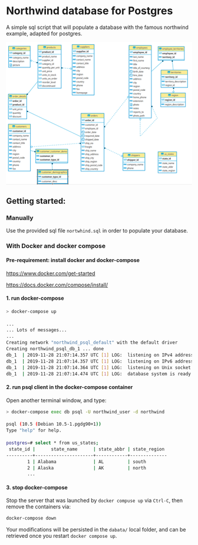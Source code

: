 # Northwind database for Postgres

A simple sql script that will populate a database with the famous northwind example,
adapted for postgres.

<img src=ER.png />

## Getting started:

### Manually

Use the provided sql file `nortwhind.sql` in order to populate your database.

### With Docker and docker compose

#### Pre-requirement: install docker and docker-compose

 https://www.docker.com/get-started

 https://docs.docker.com/compose/install/


#### 1. run docker-compose

```bash
> docker-compose up

...
... Lots of messages...
...
Creating network "northwind_psql_default" with the default driver
Creating northwind_psql_db_1 ... done
db_1  | 2019-11-28 21:07:14.357 UTC [1] LOG:  listening on IPv4 address "0.0.0.0", port 5432
db_1  | 2019-11-28 21:07:14.357 UTC [1] LOG:  listening on IPv6 address "::", port 5432
db_1  | 2019-11-28 21:07:14.364 UTC [1] LOG:  listening on Unix socket "/var/run/postgresql/.s.PGSQL.5432"
db_1  | 2019-11-28 21:07:14.474 UTC [1] LOG:  database system is ready to accept connections
```

#### 2. run psql client in the docker-compose container

Open another terminal window, and type:

````bash
> docker-compose exec db psql -U northwind_user -d northwind

psql (10.5 (Debian 10.5-1.pgdg90+1))
Type "help" for help.

postgres=# select * from us_states;
 state_id |      state_name      | state_abbr | state_region
----------+----------------------+------------+--------------
        1 | Alabama              | AL         | south
        2 | Alaska               | AK         | north
        ...
````

#### 3. stop docker-compose

Stop the server that was launched by `docker compuse up` via `Ctrl-C`, then remove the containers via:

```bash
docker-compose down
```

Your modifications will be persisted in the `dabata/` local folder, and can be retrieved
once you restart `docker compose up`.
